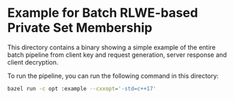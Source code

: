 # Example for Batch RLWE-based Private Set Membership

This directory contains a binary showing a simple example of the entire batch
pipeline from client key and request generation, server response and client decryption.

To run the pipeline, you can run the following command in this directory:

```bash
bazel run -c opt :example --cxxopt='-std=c++17'
```
